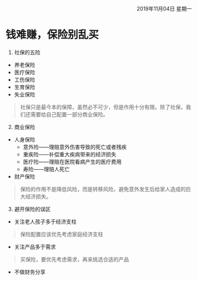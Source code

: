 <p align="right">2019年11月04日 星期一</p>

# 钱难赚，保险别乱买

1. 社保的五险
- 养老保险
- 医疗保险
- 工伤保险
- 生育保险
- 失业保险

> 社保只是最今本的保障，虽然必不可少，但是作用十分有限。除了社保，我们还需要给自己配置一部分商业保险。

2. 商业保险
- 人身保险
    - 意外险——理赔意外伤害导致的死亡或者残疾
    - 重疾险——补偿重大疾病带来的经济损失
    - 医疗险——理赔在医院看病产生的医疗费用
    - 寿险——理赔人死亡
- 财产保险

> 保险的作用不是降低风险，而是转移风险，避免意外发生后给家人造成的巨大经济损失。

3. 避开保险的误区
- 关注老人孩子多于经济支柱
> 保险配置应该优先考虑家庭经济支柱

- 关注产品多于需求
> 买保险，要优先考虑需求，再来挑选合适的产品

- 不做财务分享
